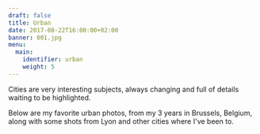 ```yaml
---
draft: false
title: Urban
date: 2017-08-22T16:00:00+02:00
banner: 001.jpg
menu:
  main:
    identifier: urban
    weight: 5
---
```


Cities are very interesting subjects, always changing and full of details waiting to be highlighted.

Below are my favorite urban photos, from my 3 years in Brussels, Belgium, along with some shots from Lyon and other cities where I've been to.
